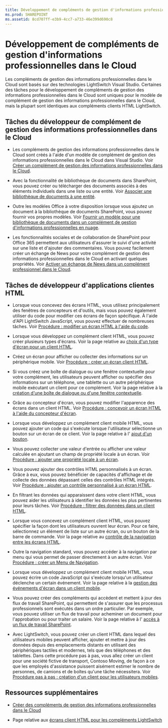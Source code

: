 ```yaml
---
title: Développement de compléments de gestion d'informations professionnelles dans le Cloud
ms.prod: SHAREPOINT
ms.assetid: 8cd707ff-e3b9-4cc7-a733-46e399d690c8
---
```



# Développement de compléments de gestion d'informations professionnelles dans le Cloud
 Les compléments de gestion des informations professionnelles dans le Cloud sont basés sur des technologies LightSwitch Visual Studio. Certaines des tâches pour le développement de compléments de gestion des informations professionnelles dans le Cloud sont uniques pour le modèle de complément de gestion des informations professionnelles dans le Cloud, mais la plupart sont identiques aux compléments clients HTML LightSwitch.
## Tâches du développeur de complément de gestion des informations professionnelles dans le Cloud


- Les compléments de gestion des informations professionnelles dans le Cloud sont créés à l'aide d'un modèle de complément de gestion des informations professionnelles dans le Cloud dans Visual Studio. Voir  [Créer un complément de gestion des informations professionnelles dans le Cloud](create-a-cloud-business-add-in.md).
    
  
- Avec la fonctionnalité de bibliothèque de documents dans SharePoint, vous pouvez créer ou télécharger des documents associés à des éléments individuels dans une liste ou une entité. Voir  [Associer une bibliothèque de documents à une entité](associate-a-document-library-with-an-entity.md).
    
  
- Outre les modèles Office à votre disposition lorsque vous ajoutez un document à la bibliothèque de documents SharePoint, vous pouvez fournir vos propres modèles. Voir  [Fournir un modèle pour une bibliothèque de documents dans un complément de gestion d'informations professionnelles en nuage](provide-a-template-for-a-document-library-in-a-cloud-business-add-in.md).
    
  
- Les fonctionnalités sociales et de collaboration de SharePoint pour Office 365 permettent aux utilisateurs d'assurer le suivi d'une activité sur une liste et d'ajouter des commentaires. Vous pouvez facilement créer un échange de News pour votre complément de gestion des informations professionnelles dans le Cloud en activant quelques propriétés. Voir  [Activer un échange de News dans un complément professionnel dans le Cloud](enable-a-newsfeed-for-a-cloud-business-add-in.md).
    
  

## Tâches de développeur d'applications clientes HTML


- Lorsque vous concevez des écrans HTML, vous utilisez principalement des fenêtres de concepteurs et d'outils, mais vous pouvez également utiliser du code pour modifier ces écrans de façon spécifique. À l'aide d'API LightSwitch JavaScript, vous pouvez effectuer de nombreuses tâches. Voir  [Procédure : modifier un écran HTML à l'aide du code](http://msdn.microsoft.com/fr-fr/library/jj733572.aspx).
    
  
- Lorsque vous développez un complément client HTML, vous pouvez créer plusieurs types d'écrans. Voir la page relative au  [choix d'un type d'écran pour un client HTML](http://msdn.microsoft.com/fr-fr/library/jj713590.aspx).
    
  
- Créez un écran pour afficher ou collecter des informations sur un périphérique mobile. Voir  [Procédure : créer un écran client HTML](http://msdn.microsoft.com/fr-fr/library/jj713589.aspx).
    
  
- Si vous créez une boîte de dialogue ou une fenêtre contextuelle pour votre complément, les utilisateurs peuvent afficher ou spécifier des informations sur un téléphone, une tablette ou un autre périphérique mobile exécutant un client pour ce complément. Voir la page relative à la  [création d'une boîte de dialogue ou d'une fenêtre contextuelle](http://msdn.microsoft.com/fr-fr/library/jj713587.aspx).
    
  
- Grâce au concepteur d'écran, vous pouvez modifier l'apparence des écrans dans un client HTML. Voir  [Procédure : concevoir un écran HTML à l'aide du concepteur d'écran](http://msdn.microsoft.com/fr-fr/library/jj733575.aspx).
    
  
- Lorsque vous développez un complément client mobile HTML, vous pouvez ajouter un code qui s'exécute lorsque l'utilisateur sélectionne un bouton sur un écran de ce client. Voir la page relative à l' [ajout d'un bouton](http://msdn.microsoft.com/fr-fr/library/jj733573.aspx).
    
  
- Vous pouvez collecter une valeur d'entrée ou afficher une valeur calculée en ajoutant un champ de propriété locale à un écran. Voir  [Procédure : ajouter une propriété locale à un écran](http://msdn.microsoft.com/fr-fr/library/jj733571.aspx).
    
  
- Vous pouvez ajouter des contrôles HTML personnalisés à un écran. Grâce à eux, vous pouvez bénéficier de capacités d'affichage et de collecte des données dépassant celles des contrôles HTML intégrés. Voir  [ Procédure : ajouter un contrôle personnalisé à un écran HTML](http://msdn.microsoft.com/fr-fr/library/jj733569.aspx).
    
  
- En filtrant les données qui apparaissent dans votre client HTML, vous pouvez aider les utilisateurs à identifier les données les plus pertinentes pour leurs tâches. Voir  [Procédure : filtrer des données dans un client HTML](http://msdn.microsoft.com/fr-fr/library/jj733574.aspx).
    
  
- Lorsque vous concevez un complément client HTML, vous pouvez spécifier la façon dont les utilisateurs ouvrent leur écran. Pour ce faire, sélectionnez un élément de liste sur un autre écran, ou un bouton de la barre de commande. Voir la page relative au  [contrôle de la navigation entre les écrans HTML](http://msdn.microsoft.com/fr-fr/library/jj733570.aspx).
    
  
- Outre la navigation standard, vous pouvez accéder à la navigation par menu qui vous permet de passer directement à un autre écran. Voir  [Procédure : créer un Menu de Navigation](http://msdn.microsoft.com/fr-fr/library/dn546744.aspx).
    
  
- Lorsque vous développez un complément client mobile HTML, vous pouvez écrire un code JavaScript qui s'exécute lorsqu'un utilisateur déclenche un certain événement. Voir la page relative à la  [gestion des événements d'écran dans un client mobile](http://msdn.microsoft.com/fr-fr/library/jj863131.aspx).
    
  
- Vous pouvez créer des compléments qui accèdent et mettent à jour des flux de travail SharePoint, qui permettent de s'assurer que les processus professionnels sont exécutés dans un ordre particulier. Par exemple, vous pouvez utiliser un flux de travail pour acheminer un document pour l'approbation ou pour traiter un salaire. Voir la page relative à l' [accès à un flux de travail SharePoint](http://msdn.microsoft.com/fr-fr/library/dn282437.aspx).
    
  
- Avec LightSwitch, vous pouvez créer un client HTML dans lequel des utilisateurs mobiles peuvent afficher, ajouter et mettre à jour des données depuis des emplacements distants en utilisant des périphériques tactiles et modernes, tels que des téléphones et des tablettes. Dans cette procédure pas à pas, vous allez créer un client pour une société fictive de transport, Contoso Moving, de façon à ce que les employés d'assistance puissent aisément estimer le nombre de personnes, de camions et de boîtes qu'une tâche nécessitera. Voir  [Procédure pas à pas : création d'un client pour les utilisateurs mobiles](http://msdn.microsoft.com/fr-fr/library/jj674624.aspx).
    
  

## Ressources supplémentaires
<a name="bk_addresources"> </a>


-  [Créer des compléments de gestion des informations professionnelles dans le Cloud](create-cloud-business-add-ins.md)
    
  
- Page relative aux [écrans client HTML pour les compléments LightSwitch](http://msdn.microsoft.com/fr-fr/library/jj674623.aspx)
    
  

